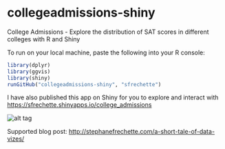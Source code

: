 # collegeadmissions-shiny

College Admissions - Explore the distribution of SAT scores in different colleges with R and Shiny

To run on your local machine, paste the following into your R console:
```R
library(dplyr)
library(ggvis)
library(shiny)
runGitHub("collegeadmissions-shiny", "sfrechette")
```

I have also published this app on Shiny for you to explore and interact with https://sfrechette.shinyapps.io/college_admissions

![alt tag](http://stephanefrechette.com/blog/wp-content/uploads/2015/09/shinyapps.io-college_admissions.png)

Supported blog post:
http://stephanefrechette.com/a-short-tale-of-data-vizes/

